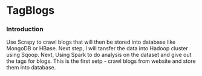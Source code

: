 # TagBlogs
### Introduction
Use Scrapy to crawl blogs that will then be stored into database like MongoDB or HBase. Next step, I will tansfer the data into Hadoop cluster using Sqoop. Next, Using Spark to do analysis on the dataset and give out the tags for blogs.
This is the first setp - crawl blogs from website and store them into database.
